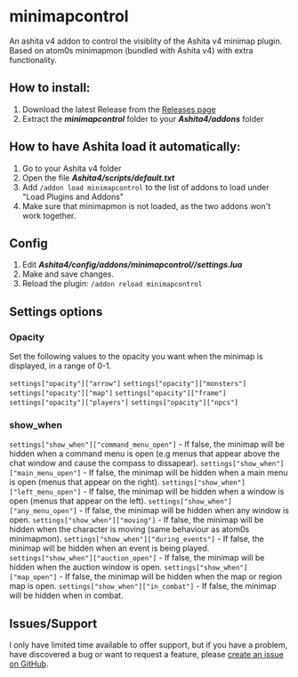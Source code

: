 # minimapcontrol

An ashita v4 addon to control the visiblity of the Ashita v4 minimap plugin. 
Based on atom0s minimapmon (bundled with Ashita v4) with extra functionality.

## How to install:
1. Download the latest Release from the [Releases page](https://github.com/onimitch/ffxi-ashita-minimapcontrol/releases)
2. Extract the **_minimapcontrol_** folder to your **_Ashita4/addons_** folder

## How to have Ashita load it automatically:
1. Go to your Ashita v4 folder
2. Open the file **_Ashita4/scripts/default.txt_**
3. Add `/addon load minimapcontrol` to the list of addons to load under "Load Plugins and Addons"
4. Make sure that minimapmon is not loaded, as the two addons won't work together.

## Config
1. Edit **_Ashita4/config/addons/minimapcontrol/<character>/settings.lua_**
2. Make and save changes.
3. Reload the plugin: `/addon reload minimapcontrol`

## Settings options

### Opacity
Set the following values to the opacity you want when the minimap is displayed, in a range of 0-1.

`settings["opacity"]["arrow"]`
`settings["opacity"]["monsters"]`
`settings["opacity"]["map"]`
`settings["opacity"]["frame"]`
`settings["opacity"]["players"]`
`settings["opacity"]["npcs"]`

### show_when

`settings["show_when"]["command_menu_open"]` - If false, the minimap will be hidden when a command menu is open (e.g menus that appear above the chat window and cause the compass to dissapear).
`settings["show_when"]["main_menu_open"]` - If false, the minimap will be hidden when a main menu is open (menus that appear on the right).
`settings["show_when"]["left_menu_open"]` - If false, the minimap will be hidden when a window is open (menus that appear on the left).
`settings["show_when"]["any_menu_open"]` - If false, the minimap will be hidden when any window is open.
`settings["show_when"]["moving"]` - If false, the minimap will be hidden when the character is moving (same behaviour as atom0s minimapmon).
`settings["show_when"]["during_events"]` - If false, the minimap will be hidden when an event is being played.
`settings["show_when"]["auction_open"]` - If false, the minimap will be hidden when the auction window is open.
`settings["show_when"]["map_open"]` - If false, the minimap will be hidden when the map or region map is open.
`settings["show_when"]["in_combat"]` - If false, the minimap will be hidden when in combat.

## Issues/Support

I only have limited time available to offer support, but if you have a problem, have discovered a bug or want to request a feature, please [create an issue on GitHub](https://github.com/onimitch/ffxi-ashita-minimapcontrol/issues).
